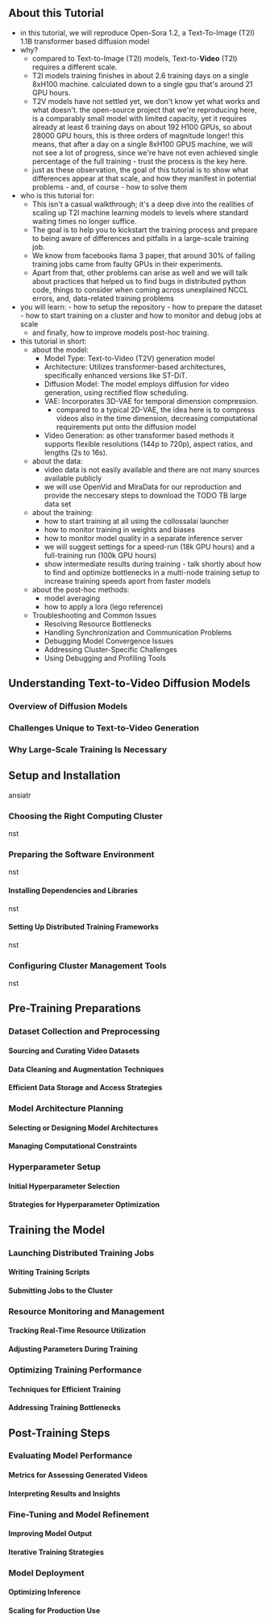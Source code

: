 


## About this Tutorial
- in this tutorial, we will reproduce Open-Sora 1.2, a Text-To-Image (T2I) 1.1B transformer based diffusion model
- why?
    - compared to Text-to-Image (T2I) models, Text-to-**Video** (T2I) requires a different scale.
    - T2I models training finishes in about 2.6 training days on a single 8xH100 machine. calculated down to a single gpu that's around 21 GPU hours.
    - T2V models have not settled yet, we don't know yet what works and what doesn't. the open-source project that we're reproducing here, is a comparably small model with limited capacity, yet it requires already at least 6 training days on about 192 H100 GPUs, so about 28000 GPU hours, this is three orders of magnitude longer! this means, that after a day on a single 8xH100 GPUS machine, we will not see a lot of progress, since we're have not even achieved single percentage of the full training - trust the process is the key here.
    - just as these observation, the goal of this tutorial is to show what differences appear at that scale, and how they manifest in potential problems - and, of course - how to solve them
- who is this tutorial for:
    - This isn't a casual walkthrough; it's a deep dive into the realities of scaling up T2I machine learning models to levels where standard waiting times no longer suffice.
    - The goal is to help you to kickstart the training process and prepare to being aware of differences and pitfalls in a large-scale training job.
    - We know from facebooks llama 3 paper, that around 30% of failing training jobs came from faulty GPUs in their experiments.
    - Apart from that, other problems can arise as well and we will talk about practices that helped us to find bugs in distributed python code, things to consider when coming across unexplained NCCL errors, and, data-related training problems
- you will learn:
    - how to setup the repository
    - how to prepare the dataset
    - how to start training on a cluster and how to monitor and debug jobs at scale
    - and finally, how to improve models post-hoc training.
- this tutorial in short:
    - about the model:
        - Model Type: Text-to-Video (T2V) generation model
        - Architecture: Utilizes transformer-based architectures, specifically enhanced versions like ST-DiT.
        - Diffusion Model: The model employs diffusion for video generation, using rectified flow scheduling.
        - VAE: Incorporates 3D-VAE for temporal dimension compression.
            - compared to a typical 2D-VAE, the idea here is to compress videos also in the time dimension, decreasing computational requirements put onto the diffusion model
        - Video Generation: as other transformer based methods it supports flexible resolutions (144p to 720p), aspect ratios, and lengths (2s to 16s).
    - about the data:
        - video data is not easily available and there are not many sources available publicly
        - we will use OpenVid and MiraData for our reproduction and provide the neccesary steps to download the TODO TB large data set
    - about the training:
        - how to start training at all using the collossalai launcher
        - how to monitor training in weights and biases
        - how to monitor model quality in a separate inference server
        - we will suggest settings for a speed-run (18k GPU hours) and a full-training run (100k GPU hours)
        - show intermediate results during training
        - talk shortly about how to find and optimize bottlenecks in a multi-node training setup to increase training speeds aport from faster models
    - about the post-hoc methods:
        - model averaging
        - how to apply a lora (lego reference)
    - Troubleshooting and Common Issues
        - Resolving Resource Bottlenecks
        - Handling Synchronization and Communication Problems
        - Debugging Model Convergence Issues
        - Addressing Cluster-Specific Challenges
        - Using Debugging and Profiling Tools


## Understanding Text-to-Video Diffusion Models

### Overview of Diffusion Models

### Challenges Unique to Text-to-Video Generation

### Why Large-Scale Training Is Necessary


## Setup and Installation
ansiatr

### Choosing the Right Computing Cluster
nst

### Preparing the Software Environment
nst

#### Installing Dependencies and Libraries
nst

#### Setting Up Distributed Training Frameworks
nst

### Configuring Cluster Management Tools
nst


## Pre-Training Preparations
### Dataset Collection and Preprocessing
#### Sourcing and Curating Video Datasets
#### Data Cleaning and Augmentation Techniques
#### Efficient Data Storage and Access Strategies
### Model Architecture Planning
#### Selecting or Designing Model Architectures
#### Managing Computational Constraints
### Hyperparameter Setup
#### Initial Hyperparameter Selection
#### Strategies for Hyperparameter Optimization

## Training the Model
### Launching Distributed Training Jobs
#### Writing Training Scripts
#### Submitting Jobs to the Cluster
### Resource Monitoring and Management
#### Tracking Real-Time Resource Utilization
#### Adjusting Parameters During Training
### Optimizing Training Performance
#### Techniques for Efficient Training
#### Addressing Training Bottlenecks

## Post-Training Steps
### Evaluating Model Performance
#### Metrics for Assessing Generated Videos
#### Interpreting Results and Insights
### Fine-Tuning and Model Refinement
#### Improving Model Output
#### Iterative Training Strategies
### Model Deployment
#### Optimizing Inference
#### Scaling for Production Use

